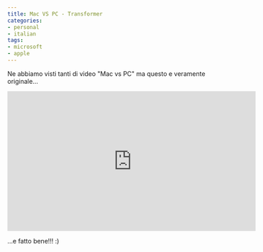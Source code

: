 ```yaml
---
title: Mac VS PC - Transformer
categories:
- personal
- italian
tags:
- microsoft
- apple
---
```

Ne abbiamo visti tanti di video "Mac vs PC" ma questo e veramente originale...

<iframe width="560" height="315" src="https://www.youtube.com/embed/uLbJ8YPHwXM" frameborder="0" allowfullscreen></iframe>
  
...e fatto bene!!! :)  

